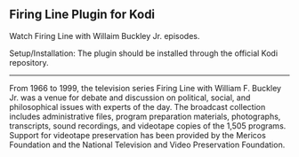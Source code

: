 Firing Line Plugin for Kodi
------------------------------------
Watch Firing Line with Willaim Buckley Jr. episodes.

Setup/Installation: The plugin should be installed through the official Kodi repository.

-------------------------------------
From 1966 to 1999, the television series Firing Line with William F. Buckley Jr. was a venue for debate and discussion on political, social, and philosophical issues with experts of the day. The broadcast collection includes administrative files, program preparation materials, photographs, transcripts, sound recordings, and videotape copies of the 1,505 programs. Support for videotape preservation has been provided by the Mericos Foundation and the National Television and Video Preservation Foundation.
 

